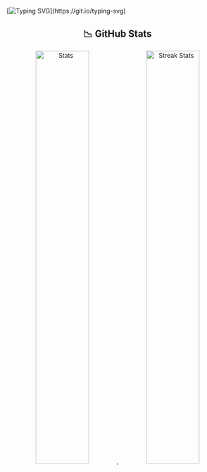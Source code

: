 [![Typing SVG](https://readme-typing-svg.demolab.com?font=Honk&size=22&pause=1000&width=435&lines=If+you+don%E2%80%99t+like+your+destiny%2C+don%E2%80%99t+accept+it;I%E2%80%99m+here+purely+by+coincidence.)](https://git.io/typing-svg)

<h2 align = "center"> 📉 GitHub Stats</h2>
<div> 
    <p align = "center">
        <a href="https://github-readme-stats.vercel.app">
            <img width="49%" alt="Stats" src="https://github-readme-stats.vercel.app/api?username=lovetheticx&count_private=true&theme=neon&show_icons=true\&show=reviews,prs_merged,prs_merged_percentage\&rank_icon=github&hide_border=false">
        </a>
        <a href="https://github-readme-streak-stats.herokuapp.com">
            <img width="49%" alt="Streak Stats" src="https://github-readme-streak-stats.herokuapp.com/?user=lovetheticx&theme=neon&hide_border=false&date_format=%5BY%20%5DM%20j">
        

